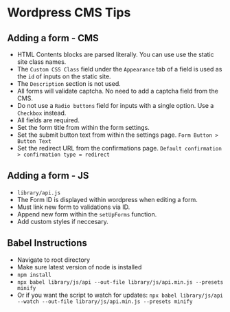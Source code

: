 # Wordpress CMS Tips

## Adding a form - CMS
- HTML Contents blocks are parsed literally. You can use use the static site class names.
- The `Custom CSS Class` field under the `Appearance` tab of a field is used as the `id` of inputs on the static site.
- The `Description` section is not used.
- All forms will validate captcha. No need to add a captcha field from the CMS.
- Do not use a `Radio buttons` field for inputs with a single option. Use a `Checkbox` instead.
- All fields are required.
- Set the form title from within the form settings.
- Set the submit button text from within the settings page. `Form Button > Button Text`
- Set the redirect URL from the confirmations page. `Default confirmation > confirmation type = redirect`

## Adding a form - JS
- `library/api.js`
- The Form ID is displayed within wordpress when editing a form.
- Must link new form to validations via ID.
- Append new form within the `setUpForms` function.
- Add custom styles if neccesary.

## Babel Instructions 

- Navigate to root directory
- Make sure latest version of node is installed
- `npm install`
- `npx babel library/js/api --out-file library/js/api.min.js --presets minify`
- Or if you want the script to watch for updates: `npx babel library/js/api --watch --out-file library/js/api.min.js --presets minify`